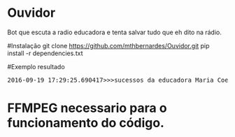 # Ouvidor
Bot que escuta a radio educadora e tenta salvar tudo que eh dito na rádio.

#Instalação
git clone https://github.com/mthbernardes/Ouvidor.git
pip install -r dependencies.txt

#Exemplo resultado
<pre>2016-09-19 17:29:25.690417>>>sucessos da educadora Maria Coelho Aguiar</pre>
<h1><b>FFMPEG necessario para o funcionamento do código.</b></h1>
